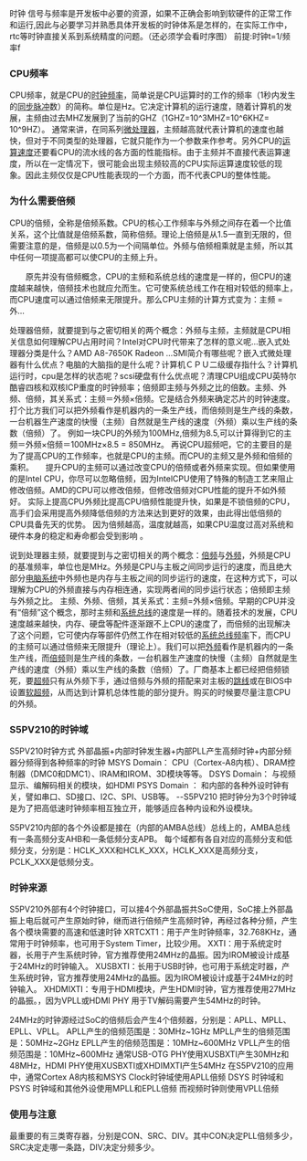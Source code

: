 时钟 信号与频率是开发板中必要的资源，如果不正确会影响到软硬件的正常工作和运行,因此与必要学习并熟悉具体开发板的时钟体系是怎样的，在实际工作中，rtc等时钟直接关系到系统精度的问题。（还必须学会看时序图）
前提:时钟t=1/频率f

### CPU频率
CPU频率，就是CPU的[时钟频率](https://baike.baidu.com/item/%E6%97%B6%E9%92%9F%E9%A2%91%E7%8E%87)，简单说是CPU运算时的工作的频率（1秒内发生的[同步脉冲](https://baike.baidu.com/item/%E5%90%8C%E6%AD%A5%E8%84%89%E5%86%B2)数）的简称。单位是Hz。它决定计算机的运行速度，随着计算机的发展，主频由过去MHZ发展到了当前的GHZ（1GHZ=10^3MHZ=10^6KHZ= 10^9HZ）。
通常来讲，在同系列[微处理器](https://baike.baidu.com/item/%E5%BE%AE%E5%A4%84%E7%90%86%E5%99%A8)，主频越高就代表计算机的速度也越快，但对于不同类型的处理器，它就只能作为一个参数来作参考。另外CPU的[运算速度](https://baike.baidu.com/item/%E8%BF%90%E7%AE%97%E9%80%9F%E5%BA%A6)还要看CPU的流水线的各方面的性能指标。由于主频并不直接代表运算速度，所以在一定情况下，很可能会出现主频较高的CPU实际运算速度较低的现象。因此主频仅仅是CPU性能表现的一个方面，而不代表CPU的整体性能。

### 为什么需要倍频
CPU的倍频，全称是倍频系数。CPU的核心工作频率与外频之间存在着一个比值关系，这个比值就是倍频系数，简称倍频。理论上倍频是从1.5一直到无限的，但需要注意的是，倍频是以0.5为一个间隔单位。外频与倍频相乘就是主频，所以其中任何一项提高都可以使CPU的主频上升。

　　原先并没有倍频概念，CPU的主频和系统总线的速度是一样的，但CPU的速度越来越快，倍频技术也就应允而生。它可使系统总线工作在相对较低的频率上，而CPU速度可以通过倍频来无限提升。那么CPU主频的计算方式变为：主频 = 外...

处理器倍频，就要提到与之密切相关的两个概念：外频与主频，主频就是CPU相关信息如何理解CPU占用时间？Intel对CPU时代带来了怎样的意义呢...嵌入式处理器分类是什么？AMD A8-7650K Radeon ...SMI简介有哪些呢？嵌入式微处理器有什么优点？电脑的大脑指的是什么呢？计算机ＣＰＵ二级缓存指什么？计算机运行时，cpu是怎样的状态呢？scsi硬盘有什么优点呢？清理CPU组成CPU英特尔酷睿四核和双核ICP重度的时钟频率；倍频即主频与外频之比的倍数。主频、外频、倍频，其关系式：主频＝外频×倍频。它是结合外频来确定芯片的时钟速度。    打个比方我们可以把外频看作是机器内的一条生产线，而倍频则是生产线的条数，一台机器生产速度的快慢（主频）自然就是生产线的速度（外频）乘以生产线的条数（倍频）了。    例如一块CPU的外频为100MHz,倍频为8.5,可以计算得到它的主频＝外频×倍频＝100MHz×8.5 = 850MHz。    再说CPU超频吧，它的主要目的是为了提高CPU的工作频率，也就是CPU的主频。而CPU的主频又是外频和倍频的乘积。　　提升CPU的主频可以通过改变CPU的倍频或者外频来实现。但如果使用的是Intel CPU，你尽可以忽略倍频，因为IntelCPU使用了特殊的制造工艺来阻止修改倍频。AMD的CPU可以修改倍频，但修改倍频对CPU性能的提升不如外频好。    实际上提高CPU外频比提高CPU倍频性能提升快，如果是不锁倍频的CPU，高手们会采用提高外频降低倍频的方法来达到更好的效果，由此得出低倍频的CPU具备先天的优势。    因为倍频越高，温度就越高，如果CPU温度过高对系统和硬件本身的稳定和寿命都会受到影响 。

说到处理器主频，就要提到与之密切相关的两个概念：[倍频](https://baike.baidu.com/item/%E5%80%8D%E9%A2%91)与[外频](https://baike.baidu.com/item/%E5%A4%96%E9%A2%91)，外频是CPU的基准频率，单位也是MHz。外频是CPU与主板之间同步运行的速度，而且绝大部分[电脑系统](https://baike.baidu.com/item/%E7%94%B5%E8%84%91%E7%B3%BB%E7%BB%9F)中外频也是内存与主板之间的同步运行的速度，在这种方式下，可以理解为CPU的外频直接与内存相连通，实现两者间的同步运行状态；倍频即主频与外频之比。
主频、外频、倍频，其关系式：主频=外频×倍频。早期的CPU并没有“倍频”这个概念，那时主频和[系统总线](https://baike.baidu.com/item/%E7%B3%BB%E7%BB%9F%E6%80%BB%E7%BA%BF)的速度是一样的。随着技术的发展，CPU速度越来越快，内存、硬盘等配件逐渐跟不上CPU的速度了，而倍频的出现解决了这个问题，它可使内存等部件仍然工作在相对较低的[系统总线频率](https://baike.baidu.com/item/%E7%B3%BB%E7%BB%9F%E6%80%BB%E7%BA%BF%E9%A2%91%E7%8E%87)下，而CPU的主频可以通过倍频来无限提升（理论上）。我们可以把[外频](https://baike.baidu.com/item/%E5%A4%96%E9%A2%91)看作是机器内的一条生产线，而[倍频](https://baike.baidu.com/item/%E5%80%8D%E9%A2%91)则是生产线的条数，一台机器生产速度的快慢（主频）自然就是生产线的速度（外频）乘以生产线的条数（倍频）了。厂商基本上都已经把倍频锁死，要[超频](https://baike.baidu.com/item/%E8%B6%85%E9%A2%91)只有从外频下手，通过倍频与外频的搭配来对主板的[跳线](https://baike.baidu.com/item/%E8%B7%B3%E7%BA%BF)或在BIOS中设置[软超频](https://baike.baidu.com/item/%E8%BD%AF%E8%B6%85%E9%A2%91)，从而达到计算机总体性能的部分提升。购买的时候要尽量注意CPU的外频。

### S5PV210的时钟域
S5PV210时钟方式
外部晶振+内部时钟发生器+内部PLL产生高频时钟+内部分频器分频得到各种频率的时钟
MSYS Domain： CPU（Cortex-A8内核）、DRAM控制器（DMC0和DMC1）、IRAM和IROM、3D模块等等。
DSYS Domain： 与视频显示、编解码相关的模块，如HDMI
PSYS Domain ： 和内部的各种外设时钟有关，譬如串口、SD接口、I2C、SPI、USB等。
--S5PV210 把时钟分为3个时钟域是为了把高低速时钟频率相互独立开，能够适应各种内设和外设模块。

S5PV210内部的各个外设都是接在（内部的AMBA总线）总线上的，AMBA总线有一条高频分支AHB和一条低频分支APB。 
每个域都有各自对应的高频分支和低频分支，分别是：HCLK_XXX和HCLK_XXX，HCLK_XXX是高频分支，PCLK_XXX是低频分支。

### 时钟来源
S5PV210外部有4个时钟接口，可以接4个外部晶振共SoC使用，SoC接上外部晶振上电后就可产生原始时钟，继而进行倍频产生高频时钟，再经过各种分频，产生各个模块需要的高速和低速时钟
XRTCXT1：用于产生时钟频率，32.768KHz，通常用于时钟频率，也可用于System Timer，比较少用。 
XXTI：用于系统定时器，长用于产生系统时钟，官方推荐使用24MHz的晶振。因为IROM被设计成基于24MHz的时钟输入。 
XUSBXTI：长用于USB时钟，也可用于系统定时器，产生系统时钟，官方推荐使用24MHz的晶振。因为IROM被设计成基于24MHz的时钟输入。 
XHDMIXTI：专用于HDMI模块，产生HDMI时钟，官方推荐使用27MHz的晶振。，因为VPLL或HDMI PHY 用于TV解码需要产生54MHz的时钟。

24MHz的时钟源经过SoC的倍频后会产生4个倍频器，分别是：APLL、MPLL、EPLL、VPLL。 
APLL产生的倍频范围是：30MHz~1GHz 
MPLL产生的倍频范围是：50MHz~2GHz 
EPLL产生的倍频范围是：10MHz~600MHz 
VPLL产生的倍频范围是：10MHz~600MHz 
通常USB-OTG PHY使用XUSBXTI产生30MHz和48MHz，HDMI PHY使用XUSBXTI或XHDIMXTI产生54MHz 
在S5PV210的应用中，通常Cortex A8内核和MSYS Clock时钟域使用APLL倍频 
DSYS 时钟域和PSYS 时钟域和其他外设使用MPLL和EPLL倍频 
而视频时钟则使用VPLL倍频

### 使用与注意
最重要的有三类寄存器，分别是CON、SRC、DIV。其中CON决定PLL倍频多少，SRC决定走哪一条路，DIV决定分频多少。
